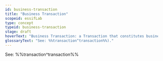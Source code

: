 ```yaml
---
id: business-transaction
title: "Business Transaction"
scopeid: essifLab
type: concept
typeid: business-transaction
stage: draft
hoverText: "Business Transaction: a Transaction that constitutes business of its participating Parties."
glossaryText: "See: %%transaction^transaction%%)."
---
```


See: %%transaction^transaction%%
